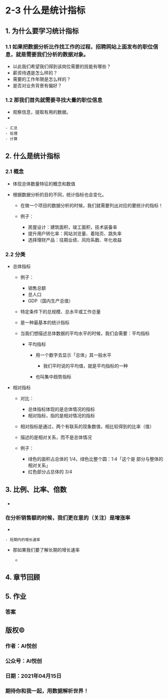 # 2-3 什么是统计指标

## 1. 为什么要学习统计指标

### 1.1 如果把数据分析比作找工作的过程，招聘网站上面发布的职位信息，就是需要我们分析的数据对象。

- 以此我们希望我们得到该岗位需要的技能有哪些？
- 薪资待遇是怎么样的？
- 需要的工作年限是怎么样的？
- 是否对业务背景有偏好？

### 1.2 那我们首先就需要寻找大量的职位信息

- 观察信息，提取有用的数据。
- 

	- 汇总
	- 处理
	- 计算

## 2. 什么是统计指标

### 2.1 概念

- 体现总体数量特征的概念和数值
- 根据数据分析的目的不同，统计指标也会变化。

	- 在做一个项目的数据分析的时候，我们就需要列出对应的要统计的指标！
	- 例子：

		- 房屋设计：建筑面积，竣工面积，技术装备率
		- 提升用户转化率：网站浏览量、着陆页、跳失率
		- 选择理财产品：往期业绩、风险系数、年化收益

### 2.2 分类

- 总体指标

	- 例子：

		- 销售总额
		- 总人口
		- GDP（国内生产总值）

	- 特定条件下的总规模、总水平或工作总量
	- 是一种最基本的统计指标
	- 当我们想描述总体数据的平均水平的时候，我们会需要：平均指标

		- 平均指标

			- 用一个数字去显示「总体」其一般水平

				- 我们平时说的平均值，就是平均指标的一种

			- 也叫集中趋势指标

- 相对指标

	- 对比：

		- 总体指标体现的是总体情况的指标
		- 相对指标，指的是相对情况的指标

	- 相对指标是通过，两个有联系的现象数值，相比较得到的比率（值）
	- 描述的是相对关系，而不是总体情况
	- 例子：

		- 绿色的面积占总体的 1/4，绿色比整个圆：1:4「这个是 部分与整体的相对关系」
		- 红色部分占总体的 3/4

## 3. 比例、比率、倍数

### 

- 

### 在分析销售额的时候，我们更在意的（关注）是增涨率

- 

	- 短期内的增长速率

- 那如果我们要了解长期的增长速率

	- 

## 4. 章节回顾

### 

## 5. 作业

### 

### 答案

## 版权©️

###  作者：AI悦创

### 公众号：AI悦创

### 日期：2021年04月15日

### 期待你和我一起，用数据解析世界！

